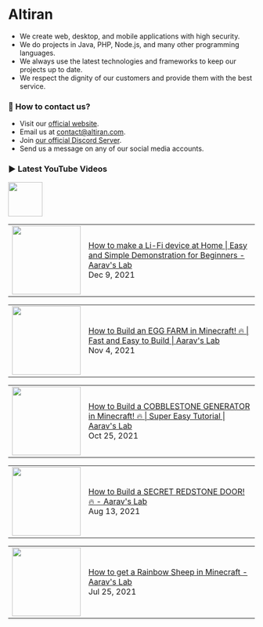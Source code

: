# Altiran

- We create web, desktop, and mobile applications with high security.
- We do projects in Java, PHP, Node.js, and many other programming languages.
- We always use the latest technologies and frameworks to keep our projects up to date.
- We respect the dignity of our customers and provide them with the best service.

### 📱 How to contact us?
- Visit our [official website](https://altiran.com).
- Email us at [contact@altiran.com](mailto:contact@altiran.com).
- Join [our official Discord Server](https://discord.gg/jsSGFeR).
- Send us a message on any of our social media accounts.

### ▶️ Latest YouTube Videos

[<img height="70" src="https://img.shields.io/badge/-Subscribe-red?style=for-the-badge&logo=youtube&logoColor=white"/>](https://www.youtube.com/@Altiran?sub_confirmation=1)

<!-- YOUTUBE:START --><table><tr><td><a href="https://www.youtube.com/watch?v=5B4tB-_cHoY"><img width="140px" src="https://i.ytimg.com/vi/5B4tB-_cHoY/mqdefault.jpg"></a></td>
<td><a href="https://www.youtube.com/watch?v=5B4tB-_cHoY">How to make a Li-Fi device at Home | Easy and Simple Demonstration for Beginners - Aarav&#39;s Lab</a><br/>Dec 9, 2021</td></tr></table>
<table><tr><td><a href="https://www.youtube.com/watch?v=LEUaY03ANk4"><img width="140px" src="https://i.ytimg.com/vi/LEUaY03ANk4/mqdefault.jpg"></a></td>
<td><a href="https://www.youtube.com/watch?v=LEUaY03ANk4">How to Build an EGG FARM in Minecraft! 🔥 |  Fast and Easy to Build | Aarav&#39;s Lab</a><br/>Nov 4, 2021</td></tr></table>
<table><tr><td><a href="https://www.youtube.com/watch?v=UxsNRkIWSvU"><img width="140px" src="https://i.ytimg.com/vi/UxsNRkIWSvU/mqdefault.jpg"></a></td>
<td><a href="https://www.youtube.com/watch?v=UxsNRkIWSvU">How to Build a COBBLESTONE GENERATOR in Minecraft! 🔥 | Super Easy Tutorial | Aarav&#39;s Lab</a><br/>Oct 25, 2021</td></tr></table>
<table><tr><td><a href="https://www.youtube.com/watch?v=u8w7Ke5BTOs"><img width="140px" src="https://i.ytimg.com/vi/u8w7Ke5BTOs/mqdefault.jpg"></a></td>
<td><a href="https://www.youtube.com/watch?v=u8w7Ke5BTOs">How to Build a SECRET REDSTONE DOOR! 🔥 - Aarav&#39;s Lab</a><br/>Aug 13, 2021</td></tr></table>
<table><tr><td><a href="https://www.youtube.com/watch?v=7acrwFBJwFk"><img width="140px" src="https://i.ytimg.com/vi/7acrwFBJwFk/mqdefault.jpg"></a></td>
<td><a href="https://www.youtube.com/watch?v=7acrwFBJwFk">How to get a Rainbow Sheep in Minecraft - Aarav&#39;s Lab</a><br/>Jul 25, 2021</td></tr></table>
<!-- YOUTUBE:END -->

<!-- MADE WITH ❤️ BY ALTIRAN -->
